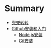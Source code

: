 # Summary

* [兜兜转转](README.md)
* [Github安装和入门](github/node.js.md)
  * [Node.js安装](github/node.js/node.js.md)
  * [Git安装](github/node.js/github.md)

